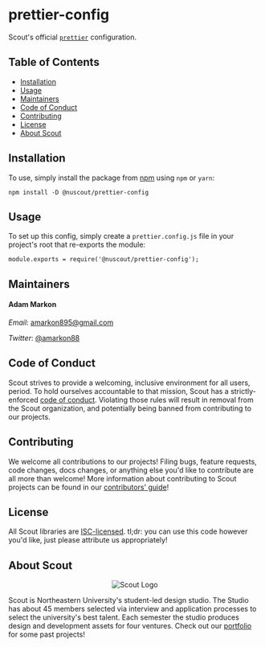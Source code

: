 # prettier-config

Scout's official [`prettier`](https://prettier.io) configuration.

## Table of Contents

* [Installation](#installation)
* [Usage](#usage)
* [Maintainers](#maintainers)
* [Code of Conduct](#code-of-conduct)
* [Contributing](#contributing)
* [License](#license)
* [About Scout](#about-scout)

## Installation

To use, simply install the package from [npm](http://npm.im/@nuscout/prettier-config) using `npm` or `yarn`:

```
npm install -D @nuscout/prettier-config
```

## Usage

To set up this config, simply create a `prettier.config.js` file in your project's root that re-exports the module:

```
module.exports = require('@nuscout/prettier-config');
```

## Maintainers

#### Adam Markon

_Email_: [amarkon895@gmail.com](mailto:amarkon895@gmail.com)

_Twitter_: [@amarkon88](https://twitter.com/amarkon88)

## Code of Conduct

Scout strives to provide a welcoming, inclusive environment for all users, period. To hold ourselves accountable to that mission, Scout has a strictly-enforced [code of conduct](https://github.com/Scout-NU/open-source/blob/develop/CODE_OF_CONDUCT.md). Violating those rules will result in removal from the Scout organization, and potentially being banned from contributing to our projects.

## Contributing

We welcome all contributions to our projects! Filing bugs, feature requests, code changes, docs changes, or anything else you'd like to contribute are all more than welcome! More information about contributing to Scout projects can be found in our [contributors' guide](/CONTRIBUTING.md)!

## License

All Scout libraries are [ISC-licensed](/LICENSE). tl;dr: you can use this code however you'd like, just please attribute us appropriately!

## About Scout

<p  align="center">
  <img src="https://web.northeastern.edu/scout/wp-content/themes/scout/images/logo.png" alt="Scout Logo" />
</p>

Scout is Northeastern University's student-led design studio. The Studio has about 45 members selected via interview and application processes to select the university's best talent. Each semester the studio produces design and development assets for four ventures. Check out our [portfolio](https://web.northeastern.edu/scout/portfolio) for some past projects!
